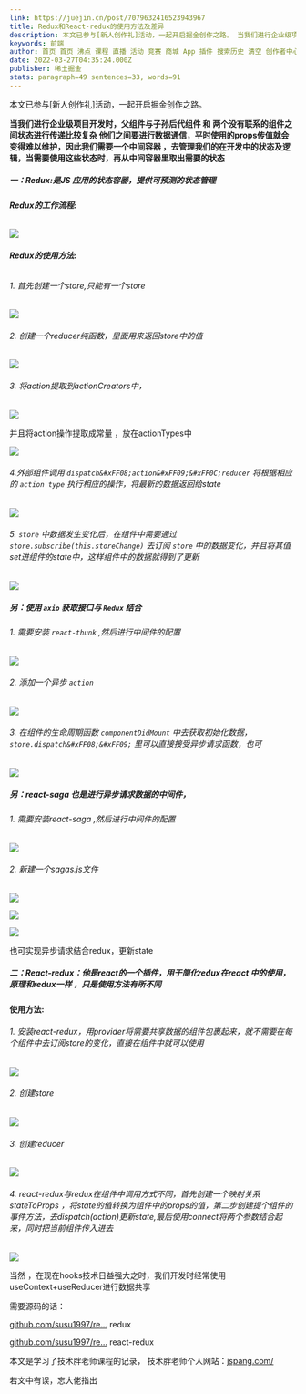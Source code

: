 ```yaml
---
link: https://juejin.cn/post/7079632416523943967
title: Redux和React-redux的使用方法及差异
description: 本文已参与[新人创作礼]活动，一起开启掘金创作之路。 当我们进行企业级项目开发时，父组件与子孙后代组件 和 两个没有联系的组件之间状态进行传递比较复杂 他们之间要进行数据通信，平时使用的props传值
keywords: 前端
author: 首页 首页 沸点 课程 直播 活动 竞赛 商城 App 插件 搜索历史 清空 创作者中心 写文章 发沸点 写笔记 写代码 草稿箱 创作灵感 查看更多 会员 登录 注册
date: 2022-03-27T04:35:24.000Z
publisher: 稀土掘金
stats: paragraph=49 sentences=33, words=91
---
```

本文已参与[新人创作礼]活动，一起开启掘金创作之路。

**当我们进行企业级项目开发时，父组件与子孙后代组件 和 两个没有联系的组件之间状态进行传递比较复杂 他们之间要进行数据通信，平时使用的props传值就会变得难以维护，因此我们需要一个中间容器 ，去管理我们的在开发中的状态及逻辑，当需要使用这些状态时，再从中间容器里取出需要的状态**

##### 一：Redux:是JS 应用的状态容器，提供可预测的状态管理

###### **Redux的工作流程:**

![](https://p6-juejin.byteimg.com/tos-cn-i-k3u1fbpfcp/8e6ba22382bd46ec9a33dc3508e41e45~tplv-k3u1fbpfcp-zoom-in-crop-mark:3024:0:0:0.image?)

###### **Redux的使用方法:**

###### 1. 首先创建一个store,只能有一个store

![](https://p9-juejin.byteimg.com/tos-cn-i-k3u1fbpfcp/22e8a14bee0949dba8f35fbf6652ed9a~tplv-k3u1fbpfcp-zoom-in-crop-mark:3024:0:0:0.image?)

###### 2. 创建一个reducer纯函数，里面用来返回store中的值

![](https://p9-juejin.byteimg.com/tos-cn-i-k3u1fbpfcp/7da33ceb686f48e7b4e255efa7767669~tplv-k3u1fbpfcp-zoom-in-crop-mark:3024:0:0:0.image?)

###### 3. 将action提取到actionCreators中，

![](https://p9-juejin.byteimg.com/tos-cn-i-k3u1fbpfcp/2790f1f762614867896084dabe9dc7b9~tplv-k3u1fbpfcp-zoom-in-crop-mark:3024:0:0:0.image?)

并且将action操作提取成常量 ，放在actionTypes中

![](https://p1-juejin.byteimg.com/tos-cn-i-k3u1fbpfcp/186d12d54d2846dca0ff81da88ca0b28~tplv-k3u1fbpfcp-zoom-in-crop-mark:3024:0:0:0.image?)

###### 4.外部组件调用 `dispatch&#xFF08;action&#xFF09;&#xFF0C;reducer` 将根据相应的 `action type` 执行相应的操作，将最新的数据返回给state

![](https://p6-juejin.byteimg.com/tos-cn-i-k3u1fbpfcp/48fc15b5ba684e50ba23e8407939593b~tplv-k3u1fbpfcp-zoom-in-crop-mark:3024:0:0:0.image?)

###### 5. `store` 中数据发生变化后，在组件中需要通过 `store.subscribe(this.storeChange)` 去订阅 `store` 中的数据变化，并且将其值set进组件的state中，这样组件中的数据就得到了更新

![](https://p1-juejin.byteimg.com/tos-cn-i-k3u1fbpfcp/6f2de35c3612420083c5c48050b6940c~tplv-k3u1fbpfcp-zoom-in-crop-mark:3024:0:0:0.image?)

##### 另：使用 `axio` 获取接口与 `Redux` 结合

###### 1. 需要安装 `react-thunk` ,然后进行中间件的配置

![](https://p1-juejin.byteimg.com/tos-cn-i-k3u1fbpfcp/921a067d61f64fd39a097494f3a0e3db~tplv-k3u1fbpfcp-zoom-in-crop-mark:3024:0:0:0.image?)

###### 2. 添加一个异步 `action`

![](https://p3-juejin.byteimg.com/tos-cn-i-k3u1fbpfcp/aa25cfa201104f91b0e4b8e9c4e046d2~tplv-k3u1fbpfcp-zoom-in-crop-mark:3024:0:0:0.image?)

###### 3. 在组件的生命周期函数 `componentDidMount` 中去获取初始化数据， `store.dispatch&#xFF08;&#xFF09;` 里可以直接接受异步请求函数，也可

![](https://p3-juejin.byteimg.com/tos-cn-i-k3u1fbpfcp/d2ba04b772fd40ad850a2e28de85559f~tplv-k3u1fbpfcp-zoom-in-crop-mark:3024:0:0:0.image?)

##### 另：react-saga 也是进行异步请求数据的中间件，

###### 1. 需要安装react-saga ,然后进行中间件的配置

![](https://p9-juejin.byteimg.com/tos-cn-i-k3u1fbpfcp/c2ce7939e79545dea3ad1b6e52a25573~tplv-k3u1fbpfcp-zoom-in-crop-mark:3024:0:0:0.image?)

###### 2. 新建一个sagas.js文件

![](https://p6-juejin.byteimg.com/tos-cn-i-k3u1fbpfcp/7e8f5cc4ed1b48c68bcb8831a16d3a88~tplv-k3u1fbpfcp-zoom-in-crop-mark:3024:0:0:0.image?)

![](https://p6-juejin.byteimg.com/tos-cn-i-k3u1fbpfcp/2833e97f3da44dc6a6dc444d9ee2d063~tplv-k3u1fbpfcp-zoom-in-crop-mark:3024:0:0:0.image?)

![](https://p9-juejin.byteimg.com/tos-cn-i-k3u1fbpfcp/b42732ecb4484b95888375d21d562ee0~tplv-k3u1fbpfcp-zoom-in-crop-mark:3024:0:0:0.image?)

也可实现异步请求结合redux，更新state

##### 二：React-redux：他是react的一个插件，用于简化redux在react 中的使用，原理和redux一样 ，只是使用方法有所不同

**使用方法:**

###### 1. 安装react-redux，用provider将需要共享数据的组件包裹起来，就不需要在每个组件中去订阅store的变化，直接在组件中就可以使用

![](https://p1-juejin.byteimg.com/tos-cn-i-k3u1fbpfcp/2886b95c786f43a1b95c5eda727500d2~tplv-k3u1fbpfcp-zoom-in-crop-mark:3024:0:0:0.image?)

###### 2. 创建store

![](https://p6-juejin.byteimg.com/tos-cn-i-k3u1fbpfcp/88d2a0c512d94e5687df749e7b7721b1~tplv-k3u1fbpfcp-zoom-in-crop-mark:3024:0:0:0.image?)

###### 3. 创建reducer

![](https://p1-juejin.byteimg.com/tos-cn-i-k3u1fbpfcp/412c4eaa97ce4e5dbbcd73910dde02d3~tplv-k3u1fbpfcp-zoom-in-crop-mark:3024:0:0:0.image?)

###### 4. react-redux与redux在组件中调用方式不同，首先创建一个映射关系stateToProps ，将state的值转换为组件中的props的值，第二步创建提个组件的事件方法，去dispatch(action)更新state,最后使用connect将两个参数结合起来，同时把当前组件传入进去

![](https://p6-juejin.byteimg.com/tos-cn-i-k3u1fbpfcp/856039528b3749b9b5095e8e6fe442c0~tplv-k3u1fbpfcp-zoom-in-crop-mark:3024:0:0:0.image?)

当然 ，在现在hooks技术日益强大之时，我们开发时经常使用useContext+useReducer进行数据共享

需要源码的话：

[github.com/susu1997/re...](https://link.juejin.cn?target=https%3A%2F%2Fgithub.com%2Fsusu1997%2Fredux_practice "https://github.com/susu1997/redux_practice") redux

[github.com/susu1997/re...](https://link.juejin.cn?target=https%3A%2F%2Fgithub.com%2Fsusu1997%2Freact-redux-practice "https://github.com/susu1997/react-redux-practice") react-redux

本文是学习了技术胖老师课程的记录， 技术胖老师个人网站：[jspang.com/](https://link.juejin.cn?target=https%3A%2F%2Fjspang.com%2F "https://jspang.com/")

若文中有误，忘大佬指出

